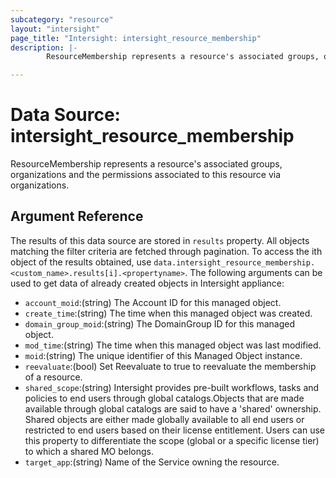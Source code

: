 ```yaml
---
subcategory: "resource"
layout: "intersight"
page_title: "Intersight: intersight_resource_membership"
description: |-
        ResourceMembership represents a resource's associated groups, organizations and the permissions associated to this resource via organizations.

---
```


# Data Source: intersight_resource_membership
ResourceMembership represents a resource's associated groups, organizations and the permissions associated to this resource via organizations.
## Argument Reference
The results of this data source are stored in `results` property.
All objects matching the filter criteria are fetched through pagination.
To access the ith object of the results obtained, use `data.intersight_resource_membership.<custom_name>.results[i].<propertyname>`.
The following arguments can be used to get data of already created objects in Intersight appliance:
* `account_moid`:(string) The Account ID for this managed object. 
* `create_time`:(string) The time when this managed object was created. 
* `domain_group_moid`:(string) The DomainGroup ID for this managed object. 
* `mod_time`:(string) The time when this managed object was last modified. 
* `moid`:(string) The unique identifier of this Managed Object instance. 
* `reevaluate`:(bool) Set Reevaluate to true to reevaluate the membership of a resource. 
* `shared_scope`:(string) Intersight provides pre-built workflows, tasks and policies to end users through global catalogs.Objects that are made available through global catalogs are said to have a 'shared' ownership. Shared objects are either made globally available to all end users or restricted to end users based on their license entitlement. Users can use this property to differentiate the scope (global or a specific license tier) to which a shared MO belongs. 
* `target_app`:(string) Name of the Service owning the resource. 
 
